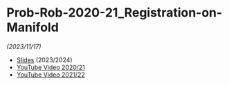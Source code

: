 # Prob-Rob-2020-21_Registration-on-Manifold

_(2023/11/17)_

- [Slides](/doc/lectures/prob-rob-2023-24_23b_registration-on-manifold.pdf) (2023/2024)
- [YouTube Video 2020/21](https://youtu.be/-d3MOiJGFiQ?t=1196)
- [YouTube Video 2021/22](https://youtu.be/dv6uWdx73fw)

